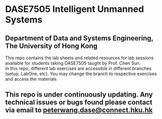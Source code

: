 # DASE7505 Intelligent Unmanned Systems
## Department of Data and Systems Engineering, The University of Hong Kong
This repo contains the lab sheets and related resources for lab sessions available for students taking DASE7505 taught by Prof. Chen Sun. <br />
In this repo, different lab exercises are accessible in different branches (setup, LabOne, etc). You may change the branch to respective exercises and access the materials
## This repo is under continuously updating. Any technical issues or bugs found please contact via email to peterwang.dase@connect.hku.hk
